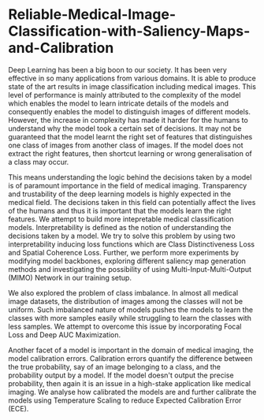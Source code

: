 # Reliable-Medical-Image-Classification-with-Saliency-Maps-and-Calibration

Deep Learning has been a big boon to our society. It has been very effective in so many applications from various domains. It is able to produce state of the art results in image classification including medical images. This level of performance is mainly attributed to the complexity of the model which enables the model to learn intricate details of the models and consequently enables the model to distinguish images of different models. However, the increase in complexity has made it harder for the humans to understand why the model took a certain set of decisions. It may not be guaranteed that the model learnt the right set of features that distinguishes one class of images from another class of images. If the model does not extract the right features, then shortcut learning or wrong generalisation of
a class may occur.

This means understanding the logic behind the decisions taken by a model is of paramount importance in the field of medical imaging. Transparency and trustability of the deep learning models is highly expected in the medical field. The decisions taken in this field can potentially affect the lives of the humans and thus it is important that the models learn the right features. We attempt to build more intepretable medical classification models. Interpretability is defined as the notion of understanding the decisions taken by a model. We try to solve this problem by using two interpretability inducing loss functions which are Class Distinctiveness Loss and Spatial Coherence Loss. Further, we perform more experiments by modifying model backbones, exploring different saliency map generation methods and investigating the possibility of using Multi-Input-Multi-Output (MIMO) Network in our training setup.

We also explored the problem of class imbalance. In almost all medical image datasets, the distribution of images among the classes will not be uniform. Such imbalanced nature of models pushes the models to learn the classes with more samples easily while struggling to learn the classes with less samples. We attempt to overcome this issue by incorporating Focal Loss and Deep AUC Maximization.

Another facet of a model is important in the domain of medical imaging, the model calibration errors. Calibration errors quantify the difference between the true probability, say of an image belonging to a class, and the probability output by a model. If the model doesn't output the precise probability, then again it is an issue in a high-stake application like medical imaging. We analyse how calibrated the models are and further calibrate the models using Temperature Scaling to reduce Expected Calibration Error (ECE).
